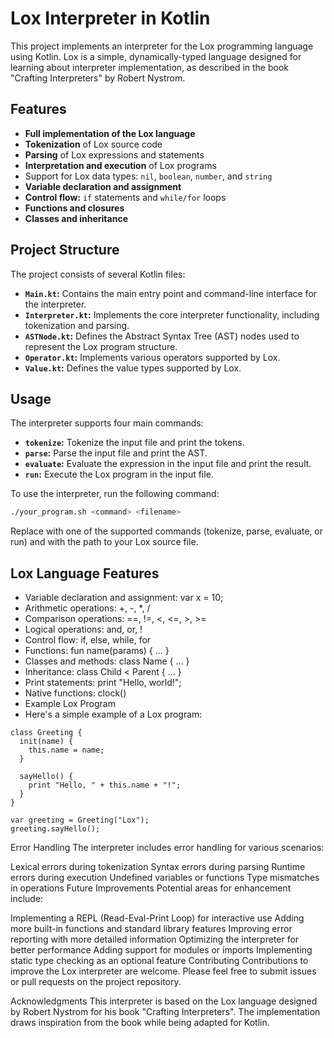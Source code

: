 # Lox Interpreter in Kotlin

This project implements an interpreter for the Lox programming language using Kotlin. Lox is a simple, dynamically-typed language designed for learning about interpreter implementation, as described in the book "Crafting Interpreters" by Robert Nystrom.

## Features

- **Full implementation of the Lox language**
- **Tokenization** of Lox source code
- **Parsing** of Lox expressions and statements
- **Interpretation and execution** of Lox programs
- Support for Lox data types: `nil`, `boolean`, `number`, and `string`
- **Variable declaration and assignment**
- **Control flow:** `if` statements and `while/for` loops
- **Functions and closures**
- **Classes and inheritance**

## Project Structure

The project consists of several Kotlin files:

- **`Main.kt`:** Contains the main entry point and command-line interface for the interpreter.
- **`Interpreter.kt`:** Implements the core interpreter functionality, including tokenization and parsing.
- **`ASTNode.kt`:** Defines the Abstract Syntax Tree (AST) nodes used to represent the Lox program structure.
- **`Operator.kt`:** Implements various operators supported by Lox.
- **`Value.kt`:** Defines the value types supported by Lox.

## Usage

The interpreter supports four main commands:

- **`tokenize`:** Tokenize the input file and print the tokens.
- **`parse`:** Parse the input file and print the AST.
- **`evaluate`:** Evaluate the expression in the input file and print the result.
- **`run`:** Execute the Lox program in the input file.

To use the interpreter, run the following command:
```sh
./your_program.sh <command> <filename>
```
Replace <command> with one of the supported commands (tokenize, parse, evaluate, or run) and <filename> with the path to your Lox source file.

## Lox Language Features
- Variable declaration and assignment: var x = 10;
- Arithmetic operations: +, -, *, /
- Comparison operations: ==, !=, <, <=, >, >=
- Logical operations: and, or, !
- Control flow: if, else, while, for
- Functions: fun name(params) { ... }
- Classes and methods: class Name { ... }
- Inheritance: class Child < Parent { ... }
- Print statements: print "Hello, world!";
- Native functions: clock()
- Example Lox Program
- Here's a simple example of a Lox program:

```lox
class Greeting {
  init(name) {
    this.name = name;
  }

  sayHello() {
    print "Hello, " + this.name + "!";
  }
}

var greeting = Greeting("Lox");
greeting.sayHello();
```
Error Handling
The interpreter includes error handling for various scenarios:

Lexical errors during tokenization
Syntax errors during parsing
Runtime errors during execution
Undefined variables or functions
Type mismatches in operations
Future Improvements
Potential areas for enhancement include:

Implementing a REPL (Read-Eval-Print Loop) for interactive use
Adding more built-in functions and standard library features
Improving error reporting with more detailed information
Optimizing the interpreter for better performance
Adding support for modules or imports
Implementing static type checking as an optional feature
Contributing
Contributions to improve the Lox interpreter are welcome. Please feel free to submit issues or pull requests on the project repository.

Acknowledgments
This interpreter is based on the Lox language designed by Robert Nystrom for his book "Crafting Interpreters". The implementation draws inspiration from the book while being adapted for Kotlin.
